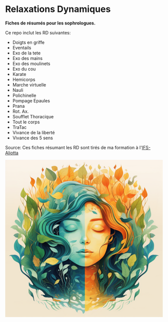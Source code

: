 # Relaxations Dynamiques

**Fiches de résumés pour les sophrologues.**

Ce repo inclut les RD suivantes:
- Doigts en griffe
- Eventails
- Exo de la tete
- Exo des mains
- Exo des moulinets
- Exo du cou
- Karate
- Hemicorps
- Marche virtuelle
- Nauli
- Polichinelle
- Pompage Epaules
- Prana
- Rot. Ax.
- Soufflet Thoracique
- Tout le corps
- TraTac
- Vivance de la liberté
- Vivance des 5 sens

Source:
Ces fiches résumant les RD sont tirés de ma formation à l'[IFS-Aliotta](https://www.sophrologie-formation.fr)

![](RD.png)

